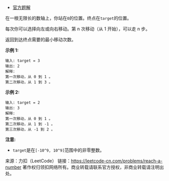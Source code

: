* [官方题解](https://leetcode-cn.com/problems/reach-a-number/solution/dao-da-zhong-dian-shu-zi-by-leetcode/)

在一根无限长的数轴上，你站在```0```的位置。终点在```target```的位置。

每次你可以选择向左或向右移动。第 n 次移动（从 1 开始），可以走 n 步。

返回到达终点需要的最小移动次数。

**示例 1:**
```
输入: target = 3
输出: 2
解释:
第一次移动，从 0 到 1 。
第二次移动，从 1 到 3 。
```
**示例 2:**
```
输入: target = 2
输出: 3
解释:
第一次移动，从 0 到 1 。
第二次移动，从 1 到 -1 。
第三次移动，从 -1 到 2 。
```
**注意:**

* ```target```是在```[-10^9, 10^9]```范围中的非零整数。

来源：力扣（LeetCode）
链接：https://leetcode-cn.com/problems/reach-a-number
著作权归领扣网络所有。商业转载请联系官方授权，非商业转载请注明出处。
